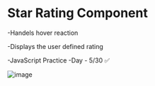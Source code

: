 # Star Rating Component


-Handels hover reaction

-Displays the user defined rating



-JavaScript Practice
-Day - 5/30 ✅

![image](https://github.com/Atharva-Karhale/Star-rating/assets/141917763/9ab1f376-4777-49d8-a880-f03df7928d42)

